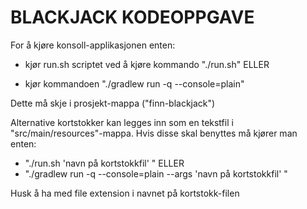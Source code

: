 # BLACKJACK KODEOPPGAVE

For å kjøre konsoll-applikasjonen enten:

* kjør run.sh scriptet ved å kjøre kommando "./run.sh" ELLER

* kjør kommandoen "./gradlew run -q --console=plain"

Dette må skje i prosjekt-mappa ("finn-blackjack")

Alternative kortstokker kan legges inn som en tekstfil i "src/main/resources"-mappa.
Hvis disse skal benyttes må kjører man enten:

* "./run.sh 'navn på kortstokkfil' " ELLER
* "./gradlew run -q --console=plain --args 'navn på kortstokkfil' "

Husk å ha med file extension i navnet på kortstokk-filen
